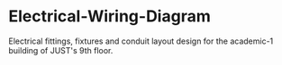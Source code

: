 # Electrical-Wiring-Diagram
Electrical fittings, fixtures and conduit layout design for the academic-1 building of JUST's  9th floor.
